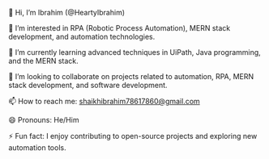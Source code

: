 👋 Hi, I’m Ibrahim (@HeartyIbrahim)

👀 I’m interested in RPA (Robotic Process Automation), MERN stack development, and automation technologies.

🌱 I’m currently learning advanced techniques in UiPath, Java programming, and the MERN stack.

💞️ I’m looking to collaborate on projects related to automation, RPA, MERN stack development, and software development.

📫 How to reach me: shaikhibrahim78617860@gmail.com

😄 Pronouns: He/Him

⚡ Fun fact: I enjoy contributing to open-source projects and exploring new automation tools.
